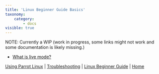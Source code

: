 ```yaml
---
title: 'Linux Beginner Guide Basics'
taxonomy:
    category:
        - docs
visible: true
---
```


NOTE: Currently a WIP (work in progress, some links might not work and some documentation is likely missing.)

- [What is live mode?](../what-is-live-mode/)



[Using Parrot Linux](https://www.parrotsec.org/docs/info/startpage/) | [Troubleshooting](https://www.parrotsec.org/docs/trbl/trbl-start/) | [Linux Beginner Guide](https://www.parrotsec.org/docs/library/lbg-start/) | [Home](https://www.parrotsec.org/docs/) 